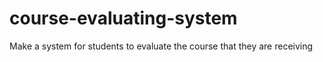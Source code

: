 # course-evaluating-system
Make a system for students to evaluate the course that they are receiving
